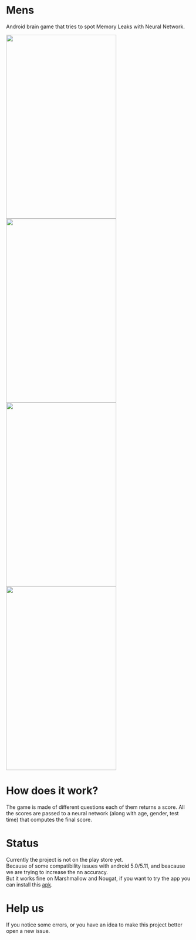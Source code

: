 # Mens
Android brain game that tries to spot Memory Leaks with Neural Network.

<img src="https://user-images.githubusercontent.com/17238972/29034008-224e4d32-7b97-11e7-89b2-e9e57f411e35.png" width=300 height=500 /> <img src="https://user-images.githubusercontent.com/17238972/29034010-2250316a-7b97-11e7-9a03-2c6fb02f5b11.png" width=300 height=500 />
<br />
<img src="https://user-images.githubusercontent.com/17238972/29034009-224ecdf2-7b97-11e7-8870-10d82d5487ab.png" width=300 height=500/> <img src="https://user-images.githubusercontent.com/17238972/29034007-22265dfe-7b97-11e7-9a7d-b4cb7899833e.png" width=300 height=500/>
<br />

# How does it work?
The game is made of different questions each of them returns a score. All the scores are passed to a neural network (along with age, gender, test time) that computes the final score.

# Status
Currently the project is not on the play store yet. <br />Because of some compatibility issues with android 5.0/5.11, and beacause we are trying to increase the nn accuracy.<br />
But it works fine on Marshmallow and Nougat, if you want to try the app you can install this <a href="https://github.com/PiSimo/Mens/raw/master/apk/app-flavorRelease-release.apk">apk</a>.<br/>

# Help us
If you notice some errors, or you have an idea to make this project better open a new issue.<br />


